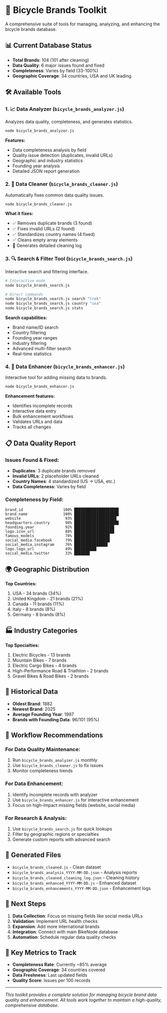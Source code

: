 # 🚴 Bicycle Brands Toolkit

A comprehensive suite of tools for managing, analyzing, and enhancing the bicycle brands database.

## 📊 Current Database Status

- **Total Brands**: 104 (101 after cleaning)
- **Data Quality**: 6 major issues found and fixed
- **Completeness**: Varies by field (33-100%)
- **Geographic Coverage**: 34 countries, USA and UK leading

## 🛠️ Available Tools

### 1. 📈 Data Analyzer (`bicycle_brands_analyzer.js`)
Analyzes data quality, completeness, and generates statistics.

```bash
node bicycle_brands_analyzer.js
```

**Features:**
- Data completeness analysis by field
- Quality issue detection (duplicates, invalid URLs)
- Geographic and industry statistics
- Founding year analysis
- Detailed JSON report generation

### 2. 🧹 Data Cleaner (`bicycle_brands_cleaner.js`)
Automatically fixes common data quality issues.

```bash
node bicycle_brands_cleaner.js
```

**What it fixes:**
- ✅ Removes duplicate brands (3 found)
- ✅ Fixes invalid URLs (2 found)
- ✅ Standardizes country names (4 fixed)
- ✅ Cleans empty array elements
- 📄 Generates detailed cleaning log

### 3. 🔍 Search & Filter Tool (`bicycle_brands_search.js`)
Interactive search and filtering interface.

```bash
# Interactive mode
node bicycle_brands_search.js

# Direct commands
node bicycle_brands_search.js search "trek"
node bicycle_brands_search.js country "usa" 
node bicycle_brands_search.js stats
```

**Search capabilities:**
- Brand name/ID search
- Country filtering
- Founding year ranges
- Industry filtering
- Advanced multi-filter search
- Real-time statistics

### 4. 🔧 Data Enhancer (`bicycle_brands_enhancer.js`)
Interactive tool for adding missing data to brands.

```bash
node bicycle_brands_enhancer.js
```

**Enhancement features:**
- Identifies incomplete records
- Interactive data entry
- Bulk enhancement workflows
- Validates URLs and data
- Tracks all changes

## 📋 Data Quality Report

### Issues Found & Fixed:
- **Duplicates**: 3 duplicate brands removed
- **Invalid URLs**: 2 placeholder URLs cleaned
- **Country Names**: 4 standardized (US → USA, etc.)
- **Data Completeness**: Varies by field

### Completeness by Field:
```
brand_id                  100% ████████████████████
brand_name                100% ████████████████████
website                    93% ███████████████████
headquarters.country       98% ████████████████████
founding.year              92% ██████████████████
logo.icon_url              88% ██████████████████
famous_models              78% ████████████████
social_media.facebook      79% ████████████████
social_media.instagram     76% ███████████████
logo.logo_url              49% ██████████
social_media.twitter       33% ███████
```

## 🌍 Geographic Distribution

**Top Countries:**
1. USA - 34 brands (34%)
2. United Kingdom - 21 brands (21%) 
3. Canada - 11 brands (11%)
4. Italy - 8 brands (8%)
5. Germany - 8 brands (8%)

## 🏭 Industry Categories

**Top Specialties:**
1. Electric Bicycles - 13 brands
2. Mountain Bikes - 7 brands
3. Electric Cargo Bikes - 4 brands
4. High-Performance Road & Triathlon - 2 brands
5. Gravel Bikes & Road Bikes - 2 brands

## 📅 Historical Data

- **Oldest Brand**: 1882
- **Newest Brand**: 2025
- **Average Founding Year**: 1997
- **Brands with Founding Data**: 96/101 (95%)

## 🚀 Workflow Recommendations

### For Data Quality Maintenance:
1. Run `bicycle_brands_analyzer.js` monthly
2. Use `bicycle_brands_cleaner.js` to fix issues
3. Monitor completeness trends

### For Data Enhancement:
1. Identify incomplete records with analyzer
2. Use `bicycle_brands_enhancer.js` for interactive enhancement
3. Focus on high-impact missing fields (website, social media)

### For Research & Analysis:
1. Use `bicycle_brands_search.js` for quick lookups
2. Filter by geographic regions or specialties
3. Generate custom reports with advanced search

## 📂 Generated Files

- `bicycle_brands_cleaned.js` - Clean dataset
- `bicycle_brands_analysis_YYYY-MM-DD.json` - Analysis reports
- `bicycle_brands_cleaned_cleaning_log.json` - Cleaning history
- `bicycle_brands_enhanced_YYYY-MM-DD.js` - Enhanced dataset
- `bicycle_brands_enhancements_YYYY-MM-DD.json` - Enhancement logs

## 🔄 Next Steps

1. **Data Collection**: Focus on missing fields like social media URLs
2. **Validation**: Implement URL health checks
3. **Expansion**: Add more international brands
4. **Integration**: Connect with main BikeNode database
5. **Automation**: Schedule regular data quality checks

## 🎯 Key Metrics to Track

- **Completeness Rate**: Currently ~85% average
- **Geographic Coverage**: 34 countries covered
- **Data Freshness**: Last updated fields
- **Quality Score**: Issues per 100 records

---

*This toolkit provides a complete solution for managing bicycle brand data quality and enhancement. All tools work together to maintain a high-quality, comprehensive database.*